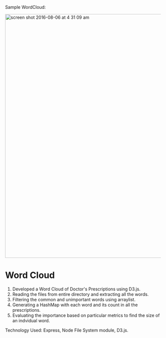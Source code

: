 Sample WordCloud:

<img width="787" alt="screen shot 2016-08-06 at 4 31 09 am" src="https://cloud.githubusercontent.com/assets/14050490/17456602/4c57bbde-5b92-11e6-9b4a-d55939846151.png">


# Word Cloud

1. Developed a Word Cloud of Doctor's Prescriptions using D3.js. 
2. Reading the files from entire directory and extracting all the words.
3. Filtering the common and unimportant words using arraylist.
4. Generating a HashMap with each word and its count in all the prescriptions. 
5. Evaluating the importance based on particular metrics to find the size of an indvidual word.


Technology Used: Express, Node File System module, D3.js.
